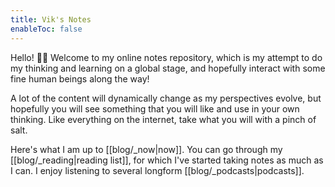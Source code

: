 ```yaml
---
title: Vik's Notes
enableToc: false
---
```


Hello! 👋🏽 Welcome to my online notes repository, which is my attempt to do my thinking and learning on a global stage, and hopefully interact with some fine human beings along the way!

A lot of the content will dynamically change as my perspectives evolve, but hopefully you will see something that you will like and use in your own thinking. Like everything on the internet, take what you will with a pinch of salt.

Here's what I am up to [[blog/_now|now]]. You can go through my [[blog/_reading|reading list]], for which I've started taking notes as much as I can. I enjoy listening to several longform [[blog/_podcasts|podcasts]].




